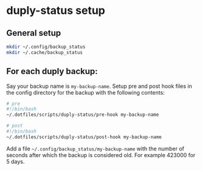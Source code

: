 # duply-status setup

## General setup
```bash
mkdir ~/.config/backup_status
mkdir ~/.cache/backup_status
```

## For each duply backup:
Say your backup name is `my-backup-name`.
Setup pre and post hook files in the config directory for the backup with the following contents:

```bash
# pre
#!/bin/bash
~/.dotfiles/scripts/duply-status/pre-hook my-backup-name

# post
#!/bin/bash
~/.dotfiles/scripts/duply-status/post-hook my-backup-name
```

Add a file `~/.config/backup_status/my-backup-name` with the number of seconds after which the backup is considered old.
For example 423000 for 5 days.
